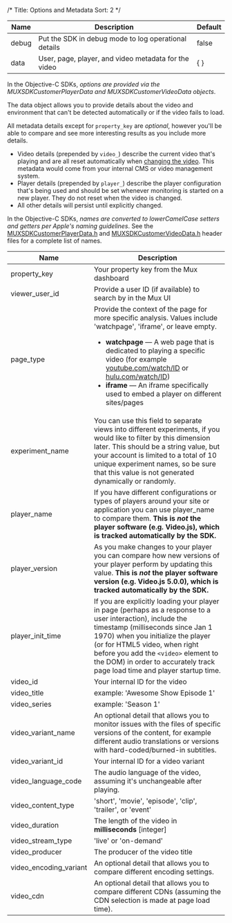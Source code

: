 /*
Title: Options and Metadata
Sort: 2
*/

Name	| Description	| Default
----------- | ----------- | --------
debug	| Put the SDK in debug mode to log operational details	| false
data | User, page, player, and video metadata for the video | { }

In the Objective-C SDKs, *options are provided via the MUXSDKCustomerPlayerData and MUXSDKCustomerVideoData objects*.

The data object allows you to provide details about the video and environment that can't be detected automatically or if the video fails to load.

All metadata details except for `property_key` are *optional*, however you'll be able to compare and see more interesting results as you include more details.

- Video details (prepended by `video_`) describe the current video that's playing and are all reset automatically when [changing the video](#changing-the-video). This metadata would come from your internal CMS or video management system.
- Player details (prepended by `player_`) describe the player configuration that's being used and should be set whenever monitoring is started on a new player. They do not reset when the video is changed.
- All other details will persist until explicitly changed.

In the Objective-C SDKs, *names are converted to lowerCamelCase setters and getters per Apple's naming guidelines*. See the <a href="https://github.com/muxinc/stats-sdk-objc/blob/master/Frameworks/iOS/release/MUXSDKStats.framework/Headers/MUXSDKCustomerPlayerData.h" target="_blank">MUXSDKCustomerPlayerData.h</a> and <a href="https://github.com/muxinc/stats-sdk-objc/blob/master/Frameworks/iOS/release/MUXSDKStats.framework/Headers/MUXSDKCustomerVideoData.h" target="_blank">MUXSDKCustomerVideoData.h</a> header files for a complete list of names.

Name	| Description
----- | -----------
property_key | Your property key from the Mux dashboard
viewer_user_id | Provide a user ID (if available) to search by in the Mux UI
page_type | Provide the context of the page for more specific analysis. Values include 'watchpage', 'iframe', or leave empty. <ul><li>**watchpage** &mdash; A web page that is dedicated to playing a specific video (for example [youtube.com/watch/ID](https://www.youtube.com/watch?v=WtA-IWdLMN0) or [hulu.com/watch/ID](http://www.hulu.com/watch/4183))</li><li>**iframe** &mdash; An iframe specifically used to embed a player on different sites/pages</li></ul>
experiment_name | You can use this field to separate views into different experiments, if you would like to filter by this dimension later. This should be a string value, but your account is limited to a total of 10 unique experiment names, so be sure that this value is not generated dynamically or randomly.
player_name | If you have different configurations or types of players around your site or application you can use player_name to compare them. **This is *not* the player software (e.g. Video.js), which is tracked automatically by the SDK.**
player_version | As you make changes to your player you can compare how new versions of your player perform by updating this value. **This is *not* the player software version (e.g. Video.js 5.0.0), which is tracked automatically by the SDK.**
player_init_time | If you are explicitly loading your player in page (perhaps as a response to a user interaction), include the timestamp (milliseconds since Jan 1 1970) when you initialize the player (or for HTML5 video, when right before you add the `<video>` element to the DOM) in order to accurately track page load time and player startup time.
video_id | Your internal ID for the video
video_title | example: 'Awesome Show Episode 1'
video_series | example: 'Season 1'
video_variant_name | An optional detail that allows you to monitor issues with the files of specific versions of the content, for example different audio translations or versions with hard-coded/burned-in subtitles.
video_variant_id | Your internal ID for a video variant
video_language_code | The audio language of the video, assuming it's unchangeable after playing.
video_content_type | 'short', 'movie', 'episode', 'clip', 'trailer', or 'event'
video_duration | The length of the video in **milliseconds** [integer]
video_stream_type | 'live' or 'on-demand'
video_producer | The producer of the video title
video_encoding_variant | An optional detail that allows you to compare different encoding settings.
video_cdn | An optional detail that allows you to compare different CDNs (assuming the CDN selection is made at page load time).


